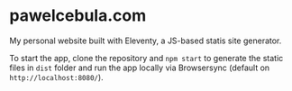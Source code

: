 # pawelcebula.com

My personal website built with Eleventy, a JS-based statis site generator.

To start the app, clone the repository and `npm start` to generate the static files in `dist` folder and run the app locally via Browsersync (default on `http://localhost:8080/`).
